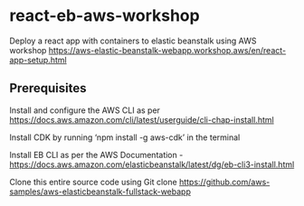 # react-eb-aws-workshop
Deploy a react app with containers to elastic beanstalk using AWS workshop
https://aws-elastic-beanstalk-webapp.workshop.aws/en/react-app-setup.html

## Prerequisites
Install and configure the AWS CLI as per https://docs.aws.amazon.com/cli/latest/userguide/cli-chap-install.html

Install CDK by running ‘npm install -g aws-cdk’ in the terminal

Install EB CLI as per the AWS Documentation - https://docs.aws.amazon.com/elasticbeanstalk/latest/dg/eb-cli3-install.html

Clone this entire source code using Git clone https://github.com/aws-samples/aws-elasticbeanstalk-fullstack-webapp
